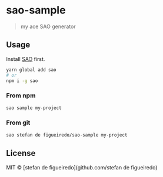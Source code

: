 # sao-sample

> my ace SAO generator

## Usage

Install [SAO](https://github.com/saojs/sao) first.

```bash
yarn global add sao
# or
npm i -g sao
```

### From npm

```bash
sao sample my-project
```

### From git

```bash
sao stefan de figueiredo/sao-sample my-project
```

## License

MIT &copy; [stefan de figueiredo](github.com/stefan de figueiredo)
